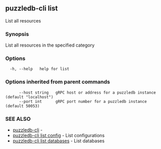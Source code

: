 ## puzzledb-cli list

List all resources

### Synopsis

List all resources in the specified category

### Options

```
  -h, --help   help for list
```

### Options inherited from parent commands

```
      --host string   gRPC host or address for a puzzledb instance (default "localhost")
      --port int      gRPC port number for a puzzledb instance (default 50053)
```

### SEE ALSO

* [puzzledb-cli](puzzledb-cli.md)	 - 
* [puzzledb-cli list config](puzzledb-cli_list_config.md)	 - List configurations
* [puzzledb-cli list databases](puzzledb-cli_list_databases.md)	 - List databases

